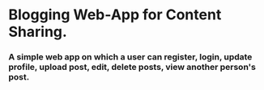 <h1>Blogging Web-App for Content Sharing.</h1>
<h3>A simple web app on which a user can register, login, update profile, upload post, edit, delete posts, view another person's post.</h3>

